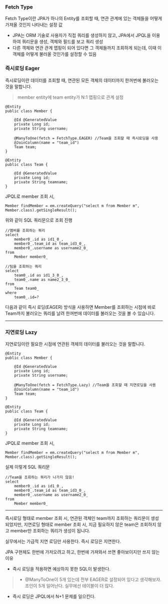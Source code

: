### Fetch Type
Fetch Type이란 JPA가 하나의 Entity를 조회할 때, 연관 관계에 있는 객체들을 어떻게 가져올 것인지 나타내는 설정 값
- JPA는 ORM 기술로 사용자가 직접 쿼리를 생성하지 않고, JPA에서 JPQL을 이용하여 쿼리문을 생성, 객체와 필드를 보고 쿼리 생성
- 다른 객체와 연관 관계 맵핑이 되어 있다면 그 객체들까지 조회하게 되는데, 이때 이 객체를 어떻게 불러올 것인가를 설정할 수 있음

### 즉시로딩 Eager
즉시로딩이란 데이터를 조회할 때, 연관된 모든 객체의 데이터까지 한꺼번에 불러오는 것을 말합니다.

> member entity에 team entity가 N:1 맵핑으로 관계 설정
```
@Entity
public class Member {

    @Id @GeneratedValue
    private Long id;
    private String username;

    @ManyToOne(fetch = FetchType.EAGER) //Team을 조회할 때 즉시로딩을 사용
    @JoinColumn(name = "team_id")
    Team team;
}

@Entity
public class Team {

    @Id @GeneratedValue
    private Long id;
    private String teamname;
}
```

JPQL로 member 조회 시,
```
Member findMember = em.createQuery("select m from Member m", Member.class).getSingleResult();
```
위와 같이 SQL 쿼리문으로 조회 진행
```
//멤버를 조회하는 쿼리
select
    member0_.id as id1_0_,
    member0_.team_id as team_id3_0_,
    member0_.username as username2_0_ 
from
    Member member0_

//팀을 조회하는 쿼리
select
    team0_.id as id1_3_0_,
    team0_.name as name2_3_0_ 
from
    Team team0_ 
where
    team0_.id=?
```
다음과 같이 즉시 로딩(EAGER) 방식을 사용하면 Member를 조회하는 시점에 바로 Team까지 불러오는 쿼리를 날려 한꺼번에 데이터를 불러오는 것을 볼 수 있습니다.

------

### 지연로딩 Lazy
지연로딩이란 필요한 시점에 연관된 객체의 데이터를 불러오는 것을 말합니다.

```
@Entity
public class Member {

    @Id @GeneratedValue
    private Long id;
    private String username;

    @ManyToOne(fetch = FetchType.Lazy) //Team을 조회할 때 지연로딩을 사용
    @JoinColumn(name = "team_id")
    Team team;
}

@Entity
public class Team {

    @Id @GeneratedValue
    private Long id;
    private String teamname;
}
```
JPQL로 member 조회 시, 
```
Member findMember = em.createQuery("select m from Member m", Member.class).getSingleResult();
```
실제 이렇게 SQL 쿼리문

```
//Team을 조회하는 쿼리가 나가지 않음!
select
    member0_.id as id1_0_,
    member0_.team_id as team_id3_0_,
    member0_.username as username2_0_ 
from
    Member member0_
```

----------

즉시로딩 형태로 member 조회 시, 연관된 객체인 team까지 조회하는 쿼리문이 생성되었지만,
지연로딩 형태로 member 조회 시, 지금 필요하지 않은 team은 조회하지 않고 member만 조회하는 쿼리가 생성이 됩니다.

실무에서는 가급적 지연 로딩만 사용한다. 즉시 로딩은 지연한다. 

JPA 구현체도 한번에 가저오려고 하고, 한번에 가져와서 쓰면 좋아보이지만 쓰지 않는 이유
- 즉시 로딩을 적용하면 예상하지 못한 SQL이 발생한다.
> - @ManyToOne이 5개 있는데 전부 EAGER로 설정되어 있다고 생각해보자. 조인이 5개 일어난다. 실무에선 테이블이 더 많다.

- 즉시 로딩은 JPQL에서 N+1 문제를 일으킨다.

